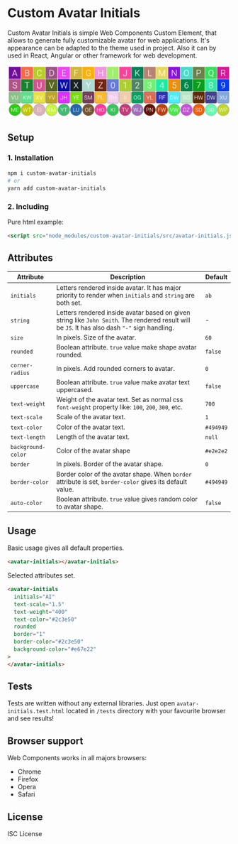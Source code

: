 # Custom Avatar Initials

Custom Avatar Initials is simple Web Components Custom Element, that allows to generate fully customizable avatar for web applications. It's appearance can be adapted to the theme used in project. Also it can by used in React, Angular or other framework for web development.

![example png](static/example.PNG)

## Setup

### 1. Installation

```bash
npm i custom-avatar-initials
# or
yarn add custom-avatar-initials
```

### 2. Including

Pure html example:

```html
<script src="node_modules/custom-avatar-initials/src/avatar-initials.js"></script>
```

## Attributes

| Attribute          | Description                                                                                                                                     | Default   |
| ------------------ | ----------------------------------------------------------------------------------------------------------------------------------------------- | --------- |
| `initials`         | Letters rendered inside avatar. It has major priority to render when `initials` and `string` are both set.                                      | `ab`      |
| `string`           | Letters rendered inside avatar based on given string like `John Smith`. The rendered result will be `JS`. It has also dash `"-"` sign handling. | -         |
| `size`             | In pixels. Size of the avatar.                                                                                                                  | `60`      |
| `rounded`          | Boolean attribute. `true` value make shape avatar rounded.                                                                                      | `false`   |
| `corner-radius`    | In pixels. Add rounded corners to avatar.                                                                                                       | `0`       |
| `uppercase`        | Boolean attribute. `true` value make avatar text uppercased.                                                                                    | `false`   |
| `text-weight`      | Weight of the avatar text. Set as normal css `font-weight` property like: `100`, `200`, `300`, etc.                                             | `700`     |
| `text-scale`       | Scale of the avatar text.                                                                                                                       | `1`       |
| `text-color`       | Color of the avatar text.                                                                                                                       | `#494949` |
| `text-length`      | Length of the avatar text.                                                                                                                      | `null`    |
| `background-color` | Color of the avatar shape                                                                                                                       | `#e2e2e2` |
| `border`           | In pixels. Border of the avatar shape.                                                                                                          | `0`       |
| `border-color`     | Border color of the avatar shape. When `border` attribute is set, `border-color` gives its default value.                                       | `#494949` |
| `auto-color`       | Boolean attribute. `true` value gives random color to avatar shape.                                                                             | `false`   |

## Usage

Basic usage gives all default properties.

```html
<avatar-initials></avatar-initials>
```

Selected attributes set.

```html
<avatar-initials
  initials="AI"
  text-scale="1.5"
  text-weight="400"
  text-color="#2c3e50"
  rounded
  border="1"
  border-color="#2c3e50"
  background-color="#e67e22"
>
</avatar-initials>
```

## Tests

Tests are written without any external libraries. Just open `avatar-initials.test.html` located in `/tests` directory with your favourite browser and see results!

## Browser support

Web Components works in all majors browsers:

- Chrome
- Firefox
- Opera
- Safari

## License

ISC License
